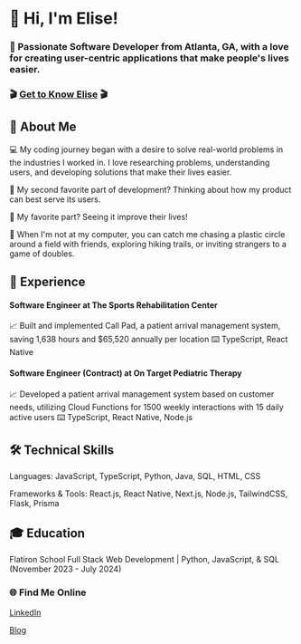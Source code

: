 # 👋 Hi, I'm Elise!
### 🌟 Passionate Software Developer from Atlanta, GA, with a love for creating user-centric applications that make people's lives easier.
### 🎬 [Get to Know Elise](https://www.loom.com/share/20c0fd7bf5d545fda34f1f3f96cd259c?sid=cb6d0bda-5ceb-4f0d-9b4a-e8157267ecb8) 🎬

## 🚀 About Me
💻 My coding journey began with a desire to solve real-world problems in the industries I worked in. I love researching problems, understanding users, and developing solutions that make their lives easier.

🥈 My second favorite part of development? Thinking about how my product can best serve its users. 

🥇 My favorite part? Seeing it improve their lives!

🥏 When I'm not at my computer, you can catch me chasing a plastic circle around a field with friends, exploring hiking trails, or inviting strangers to a game of doubles.

## 💼 Experience
#### Software Engineer at The Sports Rehabilitation Center
📈 Built and implemented Call Pad, a patient arrival management system, saving 1,638 hours and $65,520 annually per location
⌨️ TypeScript, React Native

#### Software Engineer (Contract) at On Target Pediatric Therapy
📈 Developed a patient arrival management system based on customer needs, utilizing Cloud Functions for 1500 weekly interactions with 15 daily active users
⌨️ TypeScript, React Native, Node.js

## 🛠️ Technical Skills
Languages: JavaScript, TypeScript, Python, Java, SQL, HTML, CSS

Frameworks & Tools: React.js, React Native, Next.js, Node.js, TailwindCSS, Flask, Prisma

## 🎓 Education
Flatiron School
Full Stack Web Development | Python, JavaScript, & SQL (November 2023 - July 2024)

### 🌐 Find Me Online
[LinkedIn](https://www.linkedin.com/in/elise-erickson/)

[Blog](https://dev.to/erickson24)
